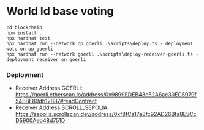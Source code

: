 # World Id base voting


```shell
cd blockchain
npm install .
npx hardhat test
npx hardhat run --network op_goerli .\scripts\deploy.ts - deployment wote on op_goerli
npx hardhat run --network goerli .\scripts\deploy-receiver-goerli.ts - deployment receiver on goerli
```


### Deployment
- Receiver Address GOERLI: https://goerli.etherscan.io/address/0x9899EDEB43e52A6ac30EC5979f548BF89db12887#readContract
- Receiver Address SCROLL_SEPOLIA: https://sepolia.scrollscan.dev/address/0xf8fCa17e8fc92AD26Bfa8E5CcD5900Aeb48d751D